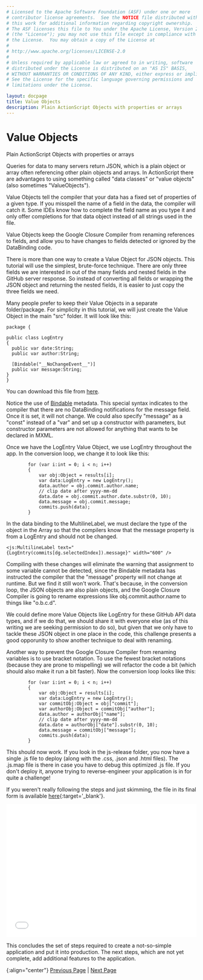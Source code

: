 ```yaml
---
# Licensed to the Apache Software Foundation (ASF) under one or more
# contributor license agreements.  See the NOTICE file distributed with
# this work for additional information regarding copyright ownership.
# The ASF licenses this file to You under the Apache License, Version 2.0
# (the "License"); you may not use this file except in compliance with
# the License.  You may obtain a copy of the License at
# 
# http://www.apache.org/licenses/LICENSE-2.0
# 
# Unless required by applicable law or agreed to in writing, software
# distributed under the License is distributed on an "AS IS" BASIS,
# WITHOUT WARRANTIES OR CONDITIONS OF ANY KIND, either express or implied.
# See the License for the specific language governing permissions and
# limitations under the License.

layout: docpage
title: Value Objects
description: Plain ActionScript Objects with properties or arrays
---
```


# Value Objects

Plain ActionScript Objects with properties or arrays

Queries for data to many servers return JSON, which is a plain object or array often referencing other plain objects and arrays. In ActionScript there are advantages to using something called "data classes" or "value objects" (also sometimes "ValueObjects").

Value Objects tell the compiler that your data has a fixed set of properties of a given type. If you misspell the name of a field in the data, the compiler will catch it. Some IDEs know how to complete the field name as you type it and only offer completions for that data object instead of all strings used in the file.

Value Objects keep the Google Closure Compiler from renaming references to fields, and allow you to have changes to fields detected or ignored by the DataBinding code.

There is more than one way to create a Value Object for JSON objects. This tutorial will use the simplest, brute-force technique. There are only three fields we are interested in out of the many fields and nested fields in the GitHub server response. So instead of converting all fields or wrapping the JSON object and returning the nested fields, it is easier to just copy the three fields we need.

Many people prefer to keep their Value Objects in a separate folder/package. For simplicity in this tutorial, we will just create the Value Object in the main "src" folder. It will look like this:

```as3
package {

public class LogEntry
{
  public var date:String;
  public var author:String;

  [Bindable("__NoChangeEvent__")]
  public var message:String;
}
}
```
You can download this file from [here](https://github.com/apache/royale-asjs/blob/develop/examples/express/GitHubCommitLogViewer/src/main/royale/LogEntry.as).

Notice the use of [Bindable](features/data-binding) metadata. This special syntax indicates to the compiler that there are no DataBinding notifications for the message field.  Once it is set, it will not change. We could also specify "message" as a "const" instead of a "var" and set up a constructor with parameters, but constructor parameters are not allowed for anything that wants to be declared in MXML.

Once we have the LogEntry Value Object, we use LogEntry throughout the app. In the conversion loop, we change it to look like this:

```as3
        for (var i:int = 0; i < n; i++)
        {
            var obj:Object = results[i];
            var data:LogEntry = new LogEntry();
            data.author = obj.commit.author.name;
            // clip date after yyyy-mm-dd
            data.date = obj.commit.author.date.substr(0, 10);
            data.message = obj.commit.message;
            commits.push(data);
        }
```

In the data binding to the MultilineLabel, we must declare the type of the object in the Array so that the compilers know that the message property is from a LogEntry and should not be changed.

```mxml
<js:MultilineLabel text="{LogEntry(commits[dg.selectedIndex]).message}" width="600" />
```

Compiling with these changes will eliminate the warning that assignment to some variable cannot be detected, since the Bindable metadata has instructed the compiler that the "message" property will not change at runtime. But we find it still won't work. That's because, in the conversion loop, the JSON objects are also plain objects, and the Google Closure Compiler is going to rename expressions like obj.commit.author.name to things like "o.b.c.d".

We could define more Value Objects like LogEntry for these GitHub API data types, and if we do that, we should share it with everyone else (as of this writing we are seeking permission to do so), but given that we only have to tackle these JSON object in one place in the code, this challenge presents a good opporunity to show another technique to deal with renaming.

Another way to prevent the Google Closure Compiler from renaming variables is to use bracket notation.  To use the fewest bracket notations (because they are prone to mispelling) we will refactor the code a bit (which should also make it run a bit faster). Now the conversion loop looks like this:

```as3
        for (var i:int = 0; i < n; i++)
        {
            var obj:Object = results[i];
            var data:LogEntry = new LogEntry();
            var commitObj:Object = obj["commit"];
            var authorObj:Object = commitObj["author"];
            data.author = authorObj["name"];
            // clip date after yyyy-mm-dd
            data.date = authorObj["date"].substr(0, 10);
            data.message = commitObj["message"];
            commits.push(data);
        }
```

This should now work. If you look in the js-release folder, you now have a single .js file to deploy (along with the .css, .json and .html files). The .js.map file is there in case you have to debug this optimized .js file. If you don't deploy it, anyone trying to reverse-engineer your application is in for quite a challenge!

If you weren't really following the steps and just skimming, the file in its final form is available [here](assets/application-tutorial/index.html){:target='_blank'}.

<iframe frameborder="no" border="0" marginwidth="0" marginheight="0" 
width="100%" height="350" 
src="assets/application-tutorial/index.html"></iframe>

This concludes the set of steps required to create a not-so-simple application and put it into production. The next steps, which are not yet complete, add additional features to the application.

{:align="center"}
[Previous Page](create-an-application/application-tutorial/production.html) \| [Next Page](create-an-application/application-tutorial/locales.html)

